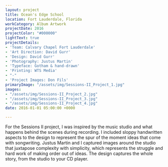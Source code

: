 ```yaml
---
layout: project
title: Ocean's Edge School
location: Fort Lauderdale, Florida
workCategory: Album Artwork
projectDate: 2016
projectColor: "#000000"
lightText: true
projectDetails:
- 'Team: Calvary Chapel Fort Lauderdale'
- 'Art Direction: David Gurr'
- 'Design: David Gurr'
- 'Photography: Justus Martin'
- 'Typeface: Gotham & hand-drawn'
- 'Printing: WTS Media'
- "-"
- 'Project Images: Don Fils'
primaryImage: "/assets/img/Sessions-II_Project_1.jpg"
images:
- "/assets/img/Sessions-II_Project_2.jpg"
- "/assets/img/Sessions-II_Project_3.jpg"
- "/assets/img/Sessions-II_Project_4.jpg"
date: 2016-01-01 05:00:00 +0000

---
```

For the Sessions II project, I was inspired by the music studio and what happens behind the scenes during recording. I included sloppy handwritten aspects to the design to represent the spur of the moment ideas that come with songwriting. Justus Martin and I captured images around the studio that juxtapose complexity with simplicity, which represents the struggle and hard work of making order out of ideas. The design captures the whole story, from the studio to your CD player.